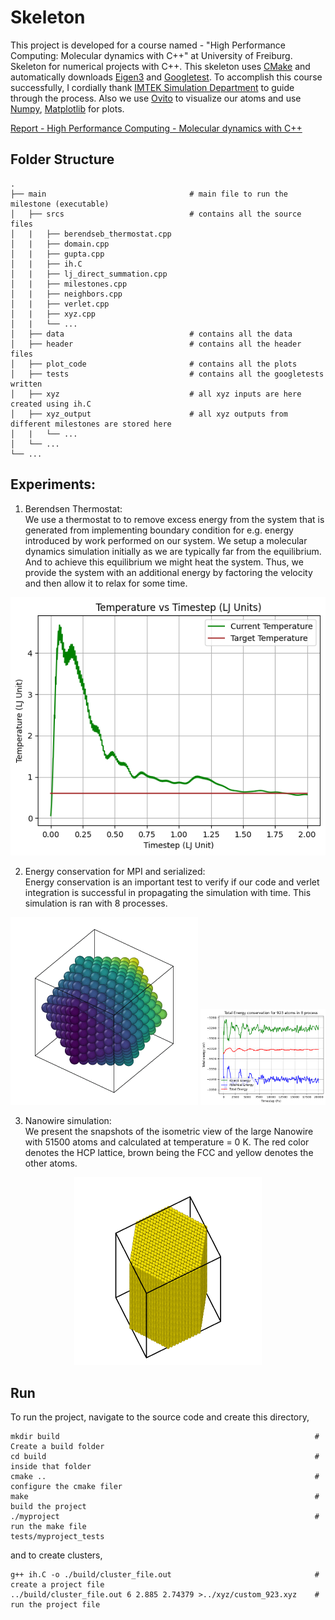 # Skeleton
This project is developed for a course named - "High Performance Computing: Molecular dynamics with C++" at University of Freiburg.
Skeleton for numerical projects with C++. This skeleton uses
[CMake](https://cmake.org/) and  automatically downloads
[Eigen3](https://eigen.tuxfamily.org/) and
[Googletest](https://github.com/google/googletest).
To accomplish this course successfully, I cordially thank [IMTEK Simulation Department](https://www.imtek.uni-freiburg.de/professuren/simulation/simulation) to guide through the process. Also we use [Ovito](https://www.ovito.org/about/) to visualize our atoms and use  [Numpy](https://numpy.org/), [Matplotlib](https://matplotlib.org/) for plots. 

[Report - High Performance Computing - Molecular dynamics with C++](https://github.com/Dwaipayan-R-C/MolecularDynamicsCpp/report/HPC_MD_Cpp_Dwaipayan.pdf) 

## Folder Structure
    .
    ├── main                                # main file to run the milestone (executable)
    │   ├── srcs                            # contains all the source files
    │   |   ├── berendseb_thermostat.cpp    
    │   |   ├── domain.cpp 
    │   |   ├── gupta.cpp 
    │   |   ├── ih.C 
    │   |   ├── lj_direct_summation.cpp 
    │   |   ├── milestones.cpp 
    │   |   ├── neighbors.cpp 
    │   |   ├── verlet.cpp 
    │   |   ├── xyz.cpp 
    │   |   └── ... 
    │   ├── data                            # contains all the data
    │   ├── header                          # contains all the header files
    │   ├── plot_code                       # contains all the plots
    │   ├── tests                           # contains all the googletests written
    │   ├── xyz                             # all xyz inputs are here created using ih.C
    │   ├── xyz_output                      # all xyz outputs from different milestones are stored here    
    │   |   └── ...                                
    │   └── ...
    └── ...     


## Experiments:
1. Berendsen Thermostat:<br/>
We use a thermostat to to remove excess energy from the system that is generated from implementing boundary condition for e.g. energy introduced by work performed on our system. We setup a molecular dynamics simulation initially as we are typically far from the equilibrium. And to achieve
this equilibrium we might heat the system. Thus, we provide the system with an additional energy by factoring the velocity and then allow it to relax for some time.

<p align="center" width="10%" height="10%">
  <img src="plot_code/milestone_plots/milestone5.png" alt="animated" />
</p>

2. Energy conservation for MPI and serialized:<br/>
Energy conservation is an important test to verify if our code and verlet integration is successful in propagating the simulation with time. This simulation is ran with 8 processes. 

<p float="left">
  <img src="xyz_output/milestone_7_xyz/gold.gif" alt="animated" />
  <img src="/plot_code/milestone_plots/milestone8_8process.png" width="200"/>  
</p>

3. Nanowire simulation:<br/>
We present the snapshots of the isometric view of the large Nanowire with 51500 atoms and calculated at temperature = 0 K. The red color denotes the HCP lattice, brown being the FCC and yellow denotes the other atoms. 

<p align="center">
  <img src="xyz_output/milestone_9_plots/github.gif" alt="animated" />
</p>

## Run
To run the project, navigate to the source code and create this directory,
```
mkdir build                                                         # Create a build folder
cd build                                                            # inside that folder
cmake ..                                                            # configure the cmake filer
make                                                                # build the project
./myproject                                                         # run the make file
tests/myproject_tests
```  
and to create clusters,

```
g++ ih.C -o ./build/cluster_file.out                                # create a project file
../build/cluster_file.out 6 2.885 2.74379 >../xyz/custom_923.xyz    # run the project file
```